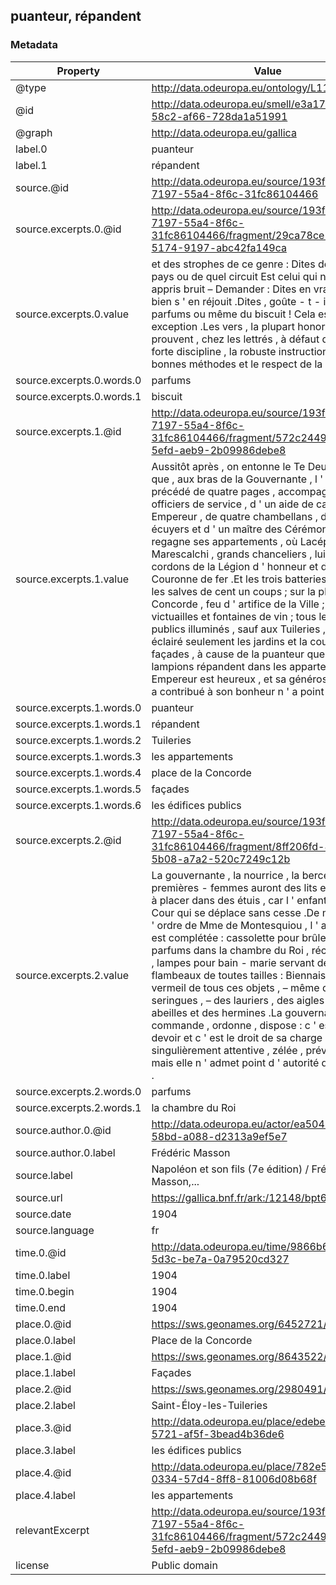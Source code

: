 ## puanteur, répandent

### Metadata

| Property | Value |
| -------- | ----- |
| @type | http://data.odeuropa.eu/ontology/L11_Smell |
| @id | http://data.odeuropa.eu/smell/e3a17fab-d8f9-58c2-af66-728da1a51991 |
| @graph | http://data.odeuropa.eu/gallica |
| label.0 | puanteur |
| label.1 | répandent |
| source.@id | http://data.odeuropa.eu/source/193f747c-7197-55a4-8f6c-31fc86104466 |
| source.excerpts.0.@id | http://data.odeuropa.eu/source/193f747c-7197-55a4-8f6c-31fc86104466/fragment/29ca78ce-02d6-5174-9197-abc42fa149ca |
| source.excerpts.0.value | et des strophes de ce genre : Dites donc de quel pays ou de quel circuit Est celui qui ne va , ayant appris bruit – Demander : Dites en vrai – – – ou bien s ' en réjouit .Dites , goûte - t - il des parfums ou même du biscuit ! Cela est l ' exception .Les vers , la plupart honorables , prouvent , chez les lettrés , à défaut de génie , la forte discipline , la robuste instruction , les bonnes méthodes et le respect de la langue . |
| source.excerpts.0.words.0 | parfums |
| source.excerpts.0.words.1 | biscuit |
| source.excerpts.1.@id | http://data.odeuropa.eu/source/193f747c-7197-55a4-8f6c-31fc86104466/fragment/572c2449-7bb7-5efd-aeb9-2b09986debe8 |
| source.excerpts.1.value | Aussitôt après , on entonne le Te Deum , pendant que , aux bras de la Gouvernante , l ' enfant , précédé de quatre pages , accompagné de ses officiers de service , d ' un aide de camp de l ' Empereur , de quatre chambellans , de deux écuyers et d ' un maître des Cérémonies , regagne ses appartements , où Lacépède et Marescalchi , grands chanceliers , lui portent les cordons de la Légion d ' honneur et de la Couronne de fer .Et les trois batteries répètent les salves de cent un coups ; sur la place de la Concorde , feu d ' artifice de la Ville ; loteries de victuailles et fontaines de vin ; tous les édifices publics illuminés , sauf aux Tuileries , où l ' on a éclairé seulement les jardins et la cour , point les façades , à cause de la puanteur que les lampions répandent dans les appartements .L ' Empereur est heureux , et sa générosité pour qui a contribué à son bonheur n ' a point de bornes . |
| source.excerpts.1.words.0 | puanteur |
| source.excerpts.1.words.1 | répandent |
| source.excerpts.1.words.2 | Tuileries |
| source.excerpts.1.words.3 | les appartements |
| source.excerpts.1.words.4 | place de la Concorde |
| source.excerpts.1.words.5 | façades |
| source.excerpts.1.words.6 | les édifices publics |
| source.excerpts.2.@id | http://data.odeuropa.eu/source/193f747c-7197-55a4-8f6c-31fc86104466/fragment/8ff206fd-8cd2-5b08-a7a2-520c7249c12b |
| source.excerpts.2.value | La gouvernante , la nourrice , la berceuse , les premières - femmes auront des lits en fer pliants à placer dans des étuis , car l ' enfant suivra la Cour qui se déplace sans cesse .De même , sur l ' ordre de Mme de Montesquiou , l ' argenterie est complétée : cassolette pour brûler des parfums dans la chambre du Roi , réchauds à feu , lampes pour bain - marie servant de veilleuses , flambeaux de toutes tailles : Biennais a jeté sur le vermeil de tous ces objets , – même des seringues , – des lauriers , des aigles , des abeilles et des hermines .La gouvernante commande , ordonne , dispose : c ' est son devoir et c ' est le droit de sa charge ; elle y est singulièrement attentive , zélée , prévoyante , mais elle n ' admet point d ' autorité que la sienne . |
| source.excerpts.2.words.0 | parfums |
| source.excerpts.2.words.1 | la chambre du Roi |
| source.author.0.@id | http://data.odeuropa.eu/actor/ea504575-ce40-58bd-a088-d2313a9ef5e7 |
| source.author.0.label | Frédéric  Masson |
| source.label | Napoléon et son fils (7e édition) / Frédéric Masson,... |
| source.url | https://gallica.bnf.fr/ark:/12148/bpt6k63115022 |
| source.date | 1904 |
| source.language | fr |
| time.0.@id | http://data.odeuropa.eu/time/9866b63b-c635-5d3c-be7a-0a79520cd327 |
| time.0.label | 1904 |
| time.0.begin | 1904 |
| time.0.end | 1904 |
| place.0.@id | https://sws.geonames.org/6452721/ |
| place.0.label | Place de la Concorde |
| place.1.@id | https://sws.geonames.org/8643522/ |
| place.1.label | Façades |
| place.2.@id | https://sws.geonames.org/2980491/ |
| place.2.label | Saint-Éloy-les-Tuileries |
| place.3.@id | http://data.odeuropa.eu/place/edebe8c5-b5f8-5721-af5f-3bead4b36de6 |
| place.3.label | les édifices publics |
| place.4.@id | http://data.odeuropa.eu/place/782e574e-0334-57d4-8ff8-81006d08b68f |
| place.4.label | les appartements |
| relevantExcerpt | http://data.odeuropa.eu/source/193f747c-7197-55a4-8f6c-31fc86104466/fragment/572c2449-7bb7-5efd-aeb9-2b09986debe8 |
| license | Public domain |

